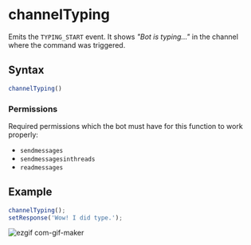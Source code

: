 # channelTyping
Emits the `TYPING_START` event. It shows *"Bot is typing..."* in the channel where the command was triggered.

## Syntax
```js
channelTyping()
```

### Permissions
Required permissions which the bot must have for this function to work properly:
- `sendmessages`
- `sendmessagesinthreads`
- `readmessages`

## Example
```js
channelTyping();
setResponse('Wow! I did type.');
```

![ezgif com-gif-maker](https://user-images.githubusercontent.com/95774950/191220685-2515dabf-626e-4709-9bf7-ec951aa35c44.gif)

